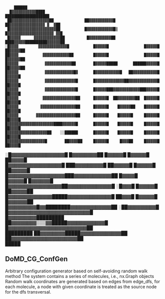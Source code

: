

        ██████                                                                                      
      █▓▓▓▓▓▓▓▓▓▓▓████                                           ████████████████████               
     ██▓▓▓▓▓▓▓▓▓▓▓▓▓▓▓▓▓██              ██▓▓▓▓▓▓▓▓▓▓▓█         ██▓▓▓▓▓▓▓▓▓▓▓▓▓▓▓▓ ▓  ▓██            
     █▓▓▓▓▓▓▓▓▓▓▓▓▓▓▓▓▓▓▓▓▓██           █▓▓▓▓▓▓▓▓▓▓▓▓█▒        █▓▓▓▓▓▓▓▓▓▓▓▓▓▓▓▓▓▓▓▓▓ ▓▓█           
     █▓▓▓▓▓      ▓▓▓▓▓▓▓▓▓▓▓▓██          █▓▓▓▓▓▓▓▓▓▓██          ████▓▓▓▓▓██████████▓▓▓▓▓▓██         
    ░█▓▓▓▓         ▓▓▓▓▓▓▓▓▓▓▓▓▓█           █▓▓▓▓▓█                █▓▓▓▓▓█         ██▓▓▓▓▓██        
    ██▓▓▓▓           ▓▓▓▓▓▓▓▓▓▓▓▓██         █▓▓▓▓▓█                █▓▓▓▓▓█           █▓▓▓▓▓▓██      
    █▓▓▓▓▓            ▓▓▓▓▓▓▓▓▓▓▓▓██        █▓▓▓▓▓█████       ██████▓▓▓▓▓█            ██▓▓▓▓▓██     
    █▓▓▓▓▓            ▓▓▓▓▓▓▓▓▓▓▓▓▓█▓       █▓▓▓▓▓▓▓▓▓▓▓█   ██▓▓▓▓▓▓▓▓▓▓▓█              █▓▓▓▓▓█     
    █▓▓▓▓▓            ▓▓▓▓▓▓▓▓▓▓▓▓▓▓█       █▓▓▓▓▓▓▓▓▓▓▓▓▓██▓▓▓▓▓▓▓▓▓▓▓▓▓█              ██▓▓▓▓█     
    █▓▓▓▓▓            ▓▓▓▓▓▓▓▓▓▓▓▓▓▓█       █▓▓▓▓▓███▓▓▓▓▓▓▓▓▓▓▓▓███▓▓▓▓▓█              ██▓▓▓▓█     
    █▓▓▓▓▓           ▓▓▓▓▓▓▓▓▓▓▓▓▓▓▓██      █▓▓▓▓▓█  ██▓▓▓▓▓▓▓▓██  █▓▓▓▓▓█              ██▓▓▓▓█     
    █▓▓▓▓▓          ▓▓▓▓▓▓▓▓▓▓▓▓▓▓▓▓██      █▓▓▓▓▓█    █▓▓▓▓▓██    █▓▓▓▓▓█              ██▓▓▓▓█     
    █▓▓▓▓▓        ▓▓▓▓▓▓▓▓▓▓▓▓▓▓▓▓▓▓██      █▓▓▓▓▓█    █▓▓▓▓▓█     █▓▓▓▓▓█              ██▓▓▓▓█     
    █▓▓▓▓▓▓▓▓▓▓▓▓▓▓▓▓▓▓▓▓▓████▓▓▓▓▓▓█       █▓▓▓▓▓█    █▓▓▓▓▓█     █▓▓▓▓▓█              ██▓▓▓▓█     
    █▓▓▓▓▓▓▓▓▓▓▓▓▓▓▓▓▓▓██    ░░██████       █▓▓▓▓▓█    █▓▓▓▓▓█     █▓▓▓▓▓█              ██▓▓▓▓█     
    █▓▓▓▓▓▓▓▓▓▓▓▓▓▓▓▓▓█        ██▓▓▓▓██     █▓▓▓▓▓█     █▓▓▓██     █▓▓▓▓▓█              ██▓▓▓▓█     
   ░█▓▓▓▓▓▓▓▓▓▓▓▓▓▓▓▓▓█       █▓▓▓▓▓▓▓▓██   █▓▓▓▓▓█                █▓▓▓▓▓█              ██▓▓▓▓█     
    █▓▓▓▓▓▓▓▓▓▓▓▓▓▓▓▓▓█    ███▓▓▓▓▓▓▓▓▓█   ██▓▓▓▓▓█                █▓▓▓▓▓█             ██▓▓▓▓▓█     
    █▓▓▓▓▓▓▓▓▓▓▓▓▓▓▓▓▓▓███▓▓▓▓▓▓▓▓▓▓▓▓██     █▓▓▓▓█                █▓▓▓▓▓█            █▓▓▓▓▓▓█      
    █▓▓▓▓▓▓▓▓▓▓▓▓▓▓▓▓▓██▓▓▓▓▓▓▓▓▓▓▓▓▓▓█      ░█▓▓▓█                █▓▓▓▓▓█          ██▓▓▓▓▓██       
    █▓▓▓▓▓▓▓▓▓▓▓▓▓▓█████▓▓▓▓▓▓▓▓▓▓▓▓▓▓█      ██▓▓▓█                █▓▓▓▓▓█         █▓▓▓▓▓▓██        
    █▓▓▓▓▓▓▓▓▓█▓▓████████▓▓▓▓▓▓▓▓▓▓▓▓▓██   ░██▓▓▓▓▓▓▓▓▓█      █▓▓▓▓▓▓▓▓▓▓▓▓▓▓▓▓▓▓▓▓▓▓▓▓▓▓█          
    █▓▓▓▓▓▓▓▓▓█████████ ██▓▓▓▓▓▓▓▓▒▒▒▓▓█████▓▓▓▓▓▓▓▓▓▓▓▓█    █▓▓▓▓▓▓▓▓▓▓▓▓▓▓▓▓▓▓▓▓▓▓▓▓▓██           
      █████████           ██▓▓▓▓▓▓▓▓█████▓▓▓▓▓▓▓▓▓▓▓▓▓██      ██▓▓▓▓▓▓▓▓▓▓▓▓▓▓▓▓▓▓▓▓▓██             
                              █████                                                                 

           


## DoMD_CG_ConfGen
Arbitrary configuration generator based on self-avoiding random walk method
The system contains a series of molecules, i.e., nx.Graph objects
Random walk coordinates are generated based on edges from edge_dfs, for each molecule,
a node with given coordinate is treated as the source node for the dfs transversal.
